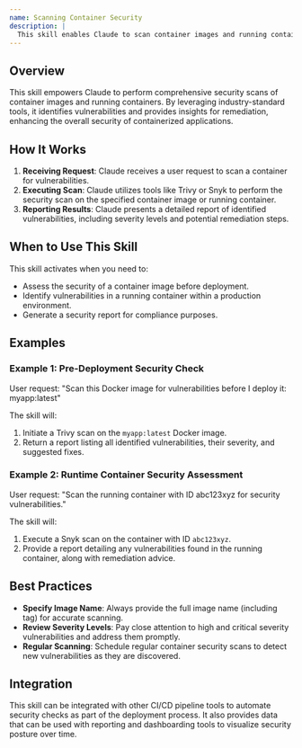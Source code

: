 ```yaml
---
name: Scanning Container Security
description: |
  This skill enables Claude to scan container images and running containers for vulnerabilities using tools like Trivy and Snyk. It identifies potential security risks in container environments. Use this skill when the user requests a security assessment of a container image, asks to identify vulnerabilities in a container, or wants to improve the security posture of their containerized applications. Trigger terms include "scan container," "container security," "vulnerability assessment," "Trivy scan," or "Snyk scan."
---
```


## Overview

This skill empowers Claude to perform comprehensive security scans of container images and running containers. By leveraging industry-standard tools, it identifies vulnerabilities and provides insights for remediation, enhancing the overall security of containerized applications.

## How It Works

1. **Receiving Request**: Claude receives a user request to scan a container for vulnerabilities.
2. **Executing Scan**: Claude utilizes tools like Trivy or Snyk to perform the security scan on the specified container image or running container.
3. **Reporting Results**: Claude presents a detailed report of identified vulnerabilities, including severity levels and potential remediation steps.

## When to Use This Skill

This skill activates when you need to:
- Assess the security of a container image before deployment.
- Identify vulnerabilities in a running container within a production environment.
- Generate a security report for compliance purposes.

## Examples

### Example 1: Pre-Deployment Security Check

User request: "Scan this Docker image for vulnerabilities before I deploy it: myapp:latest"

The skill will:
1. Initiate a Trivy scan on the `myapp:latest` Docker image.
2. Return a report listing all identified vulnerabilities, their severity, and suggested fixes.

### Example 2: Runtime Container Security Assessment

User request: "Scan the running container with ID abc123xyz for security vulnerabilities."

The skill will:
1. Execute a Snyk scan on the container with ID `abc123xyz`.
2. Provide a report detailing any vulnerabilities found in the running container, along with remediation advice.

## Best Practices

- **Specify Image Name**: Always provide the full image name (including tag) for accurate scanning.
- **Review Severity Levels**: Pay close attention to high and critical severity vulnerabilities and address them promptly.
- **Regular Scanning**: Schedule regular container security scans to detect new vulnerabilities as they are discovered.

## Integration

This skill can be integrated with other CI/CD pipeline tools to automate security checks as part of the deployment process. It also provides data that can be used with reporting and dashboarding tools to visualize security posture over time.